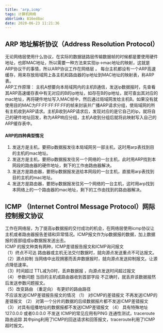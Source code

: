 ```yaml
---
title: 'arp,icmp'
tags: 计算机网络
abbrlink: 816ed8ac
date: 2020-06-23 11:21:36
---
```


## ARP 地址解析协议（Address Resolution Protocol）
无论网络层使用什么协议，在实际的数据链路层传输数据帧的时候都是要使用硬件地址，也即MAC地址，所以需要一种方法来实现ip->mac地址的映射，这就是ARP协议干的事情，所以ARP协议工作在网络层	。 每台主机都设有一个ARP高速缓存，用来存放局域网上各主机和路由器的ip地址到MAC地址的映射表，称ARP表。<br>
ARP工作原理： 主机A想要向本局域网内的主机B通信，发送ip数据报时，先查看其ARP高速缓存表中有无对应的B的ip地址，如存在B的ip地址，就可查出其对应的mac地址，再将硬件地址写入MAC帧中，然后通过局域网发给主机B。如果没有就使用目的MAC为FF:FF:FF:FF:FF的帧来封装并广播ARP请求分组，使局域网的所有主机收到ARP请求。主机B收到ARP请求后，发现对应的是它自己的ip，就将自己的硬件地址回发，称为ARP响应分组，主机A收到分组后就将此映射写入自己的ARP缓存表中。
 <!-- more -->
#### ARP的四种典型情况
1. 发送方是主机，要把ip数据报发往本局域网另一部主机，这时用arp表找到目的主机的mac地址。
2. 发送方是主机，要把ip数据报发往另一个网络的一台主机，此时用ARP找到本网段的路由器的硬件地址，剩下的工作由路由器解决。
3. 发送方是路由器，要把ip数据报发送给本网段的一台主机，直接用arp表找到目的主机的mac地址。
4. 发送方是路由器，要把ip数据报发往另一个网络的一台主机，这时用arp找到本网络上的一个路由器的mac地址，剩下的工作由找到的路由器解决。

## ICMP （Internet Control Message Protocol）网际控制报文协议
工作在网络层，为了提高ip数据报的交付成功的机会，在网络层使用icmp协议让主机或者路由器报告差错和异常情况。ICMP报文作为ip数据报的数据，加上数据报的首部组成ip数据报发送出去。<br>
ICMP 的报文种类有两种，ICMP差错报告报文和ICMP询问报文<br>
（1）终点不可达 路由器或主机无法交付数据时，就向源点发送重点不可达报文。
（2）源点抑制 当网络中出现拥塞而丢弃数据报时，就向源点发送抑制报文。让源点降低速率。<br>
（3）时间超过 TTL减为0时，丢弃数据报 ，向源点发送时间超过报文<br>
（4） 参数问题 当目的主机或路由器收到首部字段 不正确时，就丢弃该数据报然后发送参数问题报文。<br>
（5）改变路由 （重定向） 有更好的路由路径<br>
不应该发送ICMP差错报告报文的情况
（1） 对ICMP的差错报文 不再发送ICMP的差错报文
（2） 对第一个分片的数据的后续数据报片都不发送ICMP差错报文
（3） 对具有组播地址的数据报都不发送ICMP差错报文
（4） 具有特殊地址 127.0.0.0 或者0.0.0.0 不发送
ICMP的常见应用有PING 连通性测试，traceroute 路由追踪 其中ping利用了ICMP的回送请求和回答报文，traceroute利用了ICMP超时报文。